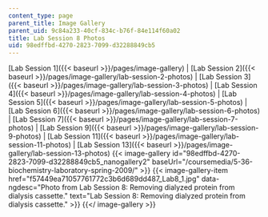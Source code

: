 ```yaml
---
content_type: page
parent_title: Image Gallery
parent_uid: 9c84a233-40cf-834c-b76f-84e114f60a02
title: Lab Session 8 Photos
uid: 98edffbd-4270-2823-7099-d32288849cb5
---
```


[Lab Session 1]({{< baseurl >}}/pages/image-gallery) | [Lab Session 2]({{< baseurl >}}/pages/image-gallery/lab-session-2-photos) | [Lab Session 3]({{< baseurl >}}/pages/image-gallery/lab-session-3-photos) | [Lab Session 4]({{< baseurl >}}/pages/image-gallery/lab-session-4-photos) | [Lab Session 5]({{< baseurl >}}/pages/image-gallery/lab-session-5-photos) | [Lab Session 6]({{< baseurl >}}/pages/image-gallery/lab-session-6-photos) | [Lab Session 7]({{< baseurl >}}/pages/image-gallery/lab-session-7-photos) | [Lab Session 9]({{< baseurl >}}/pages/image-gallery/lab-session-9-photos) | [Lab Session 11]({{< baseurl >}}/pages/image-gallery/lab-session-11-photos) | [Lab Session 13]({{< baseurl >}}/pages/image-gallery/lab-session-13-photos)
{{< image-gallery id="98edffbd-4270-2823-7099-d32288849cb5_nanogallery2" baseUrl="/coursemedia/5-36-biochemistry-laboratory-spring-2009/" >}}
{{< image-gallery-item href="f57449ea71057761772c3b6d689dd487_Lab8_1.jpg" data-ngdesc="Photo from Lab Session 8: Removing dialyzed protein from dialysis cassette." text="Lab Session 8: Removing dialyzed protein from dialysis cassette." >}}
{{</ image-gallery >}}